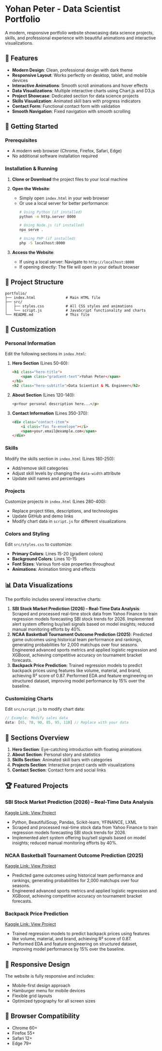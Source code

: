 # Yohan Peter - Data Scientist Portfolio

A modern, responsive portfolio website showcasing data science projects, skills, and professional experience with beautiful animations and interactive visualizations.

## 🌟 Features

- **Modern Design**: Clean, professional design with dark theme
- **Responsive Layout**: Works perfectly on desktop, tablet, and mobile devices
- **Interactive Animations**: Smooth scroll animations and hover effects
- **Data Visualizations**: Multiple interactive charts using Chart.js and D3.js
- **Project Showcase**: Dedicated section for data science projects
- **Skills Visualization**: Animated skill bars with progress indicators
- **Contact Form**: Functional contact form with validation
- **Smooth Navigation**: Fixed navigation with smooth scrolling

## 🚀 Getting Started

### Prerequisites
- A modern web browser (Chrome, Firefox, Safari, Edge)
- No additional software installation required

### Installation & Running

1. **Clone or Download** the project files to your local machine

2. **Open the Website**:
   - Simply open `index.html` in your web browser
   - Or use a local server for better performance:
     ```bash
     # Using Python (if installed)
     python -m http.server 8000
     
     # Using Node.js (if installed)
     npx serve .
     
     # Using PHP (if installed)
     php -S localhost:8000
     ```

3. **Access the Website**:
   - If using a local server: Navigate to `http://localhost:8000`
   - If opening directly: The file will open in your default browser

## 📁 Project Structure

```
portfolio/
├── index.html              # Main HTML file
├── src/
│   ├── styles.css          # All CSS styles and animations
│   └── script.js           # JavaScript functionality and charts
└── README.md               # This file
```

## 🎨 Customization

### Personal Information
Edit the following sections in `index.html`:

1. **Hero Section** (Lines 50-60):
   ```html
   <h1 class="hero-title">
       <span class="gradient-text">Yohan Peter</span>
   </h1>
   <h2 class="hero-subtitle">Data Scientist & ML Engineer</h2>
   ```

2. **About Section** (Lines 120-140):
   ```html
   <p>Your personal description here...</p>
   ```

3. **Contact Information** (Lines 350-370):
   ```html
   <div class="contact-item">
       <i class="fas fa-envelope"></i>
       <span>your.email@example.com</span>
   </div>
   ```

### Skills
Modify the skills section in `index.html` (Lines 180-250):
- Add/remove skill categories
- Adjust skill levels by changing the `data-width` attribute
- Update skill names and percentages

### Projects
Customize projects in `index.html` (Lines 280-400):
- Replace project titles, descriptions, and technologies
- Update GitHub and demo links
- Modify chart data in `script.js` for different visualizations

### Colors and Styling
Edit `src/styles.css` to customize:
- **Primary Colors**: Lines 15-20 (gradient colors)
- **Background Colors**: Lines 10-15
- **Font Sizes**: Various font-size properties throughout
- **Animations**: Animation timing and effects

## 📊 Data Visualizations

The portfolio includes several interactive charts:

1. **SBI Stock Market Prediction (2026) – Real-Time Data Analysis**: Scraped and processed real-time stock data from Yahoo Finance to train regression models forecasting SBI stock trends for 2026. Implemented alert system offering buy/sell signals based on model insights; reduced manual monitoring efforts by 40%.
2. **NCAA Basketball Tournament Outcome Prediction (2025)**: Predicted game outcomes using historical team performance and rankings, generating probabilities for 2,000 matchups over four seasons. Engineered advanced sports metrics and applied logistic regression and XGBoost, achieving competitive accuracy on tournament bracket forecasts.
3. **Backpack Price Prediction**: Trained regression models to predict backpack prices using features like volume, material, and brand, achieving R² score of 0.87. Performed EDA and feature engineering on structured dataset, improving model performance by 15% over the baseline.

### Customizing Charts
Edit `src/script.js` to modify chart data:

```javascript
// Example: Modify sales data
data: [65, 78, 90, 85, 95, 110] // Replace with your data
```

## 🎯 Sections Overview

1. **Hero Section**: Eye-catching introduction with floating animations
2. **About Section**: Personal story and statistics
3. **Skills Section**: Animated skill bars with categories
4. **Projects Section**: Interactive project cards with visualizations
5. **Contact Section**: Contact form and social links

## 🏆 Featured Projects

### SBI Stock Market Prediction (2026) – Real-Time Data Analysis
[Kaggle Link: View Project](https://www.kaggle.com/code/yohanpeter/sbi-market-prediction)
- Python, BeautifulSoup, Pandas, Scikit-learn, YFINANCE, LXML
- Scraped and processed real-time stock data from Yahoo Finance to train regression models forecasting SBI stock trends for 2026.
- Implemented alert system offering buy/sell signals based on model insights; reduced manual monitoring efforts by 40%.

### NCAA Basketball Tournament Outcome Prediction (2025)
[Kaggle Link: View Project](https://www.kaggle.com/code/yohanpeter/march-mania-2025-notebook)
- Predicted game outcomes using historical team performance and rankings, generating probabilities for 2,000 matchups over four seasons.
- Engineered advanced sports metrics and applied logistic regression and XGBoost, achieving competitive accuracy on tournament bracket forecasts.

### Backpack Price Prediction
[Kaggle Link: View Project](https://www.kaggle.com/code/yohanpeter/notebookb8558c9827)
- Trained regression models to predict backpack prices using features like volume, material, and brand, achieving R² score of 0.87.
- Performed EDA and feature engineering on structured dataset, improving model performance by 15% over the baseline.

## 📱 Responsive Design

The website is fully responsive and includes:
- Mobile-first design approach
- Hamburger menu for mobile devices
- Flexible grid layouts
- Optimized typography for all screen sizes

## 🔧 Browser Compatibility

- Chrome 60+
- Firefox 55+
- Safari 12+
- Edge 79+

